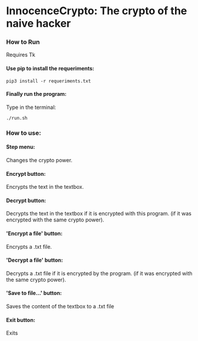 # InnocenceCrypto: The crypto of the naive hacker

### How to Run

Requires Tk

#### Use pip to install the requeriments:

    pip3 install -r requeriments.txt

#### Finally run the program:

Type in the terminal:
    
    ./run.sh

### How to use:

#### Step menu:

Changes the crypto power.

#### Encrypt button:
    
Encrypts the text in the textbox.

#### Decrypt button:

Decrypts the text in the textbox if it is encrypted with this program.
(if it was encrypted with the same crypto power).

#### 'Encrypt a file' button:

Encrypts a .txt file.

#### 'Decrypt a file' button:

Decrypts a .txt file if it is encrypted by the program.
(if it was encrypted with the same crypto power).

#### 'Save to file...' button:

Saves the content of the textbox to a .txt file

#### Exit button:

Exits

